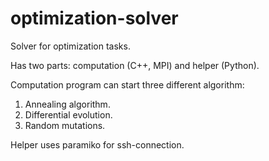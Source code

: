 # optimization-solver
Solver for optimization tasks.

Has two parts: computation (C++, MPI) and helper (Python).

Computation program can start three different algorithm:
1) Annealing algorithm.
2) Differential evolution.
3) Random mutations.

Helper uses paramiko for ssh-connection.
